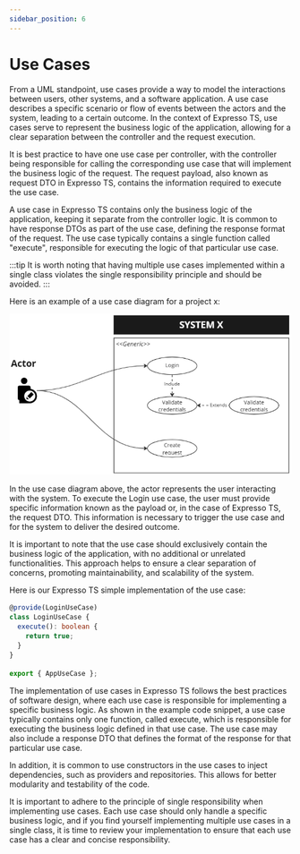 ```yaml
---
sidebar_position: 6
---
```


# Use Cases

From a UML standpoint, use cases provide a way to model the interactions between users, other systems, and a software application. A use case describes a specific scenario or flow of events between the actors and the system, leading to a certain outcome. In the context of Expresso TS, use cases serve to represent the business logic of the application, allowing for a clear separation between the controller and the request execution.

It is best practice to have one use case per controller, with the controller being responsible for calling the corresponding use case that will implement the business logic of the request. The request payload, also known as request DTO in Expresso TS, contains the information required to execute the use case.

A use case in Expresso TS contains only the business logic of the application, keeping it separate from the controller logic. It is common to have response DTOs as part of the use case, defining the response format of the request. The use case typically contains a single function called "execute", responsible for executing the logic of that particular use case.

:::tip
It is worth noting that having multiple use cases implemented within a single class violates the single responsibility principle and should be avoided.
:::

Here is an example of a use case diagram for a project x:

![Project X Use Case Diagram](./img/use-case-project-x.png)

In the use case diagram above, the actor represents the user interacting with the system. To execute the Login use case, the user must provide specific information known as the payload or, in the case of Expresso TS, the request DTO. This information is necessary to trigger the use case and for the system to deliver the desired outcome.

It is important to note that the use case should exclusively contain the business logic of the application, with no additional or unrelated functionalities. This approach helps to ensure a clear separation of concerns, promoting maintainability, and scalability of the system.

Here is our Expresso TS simple implementation of the use case:

```typescript
@provide(LoginUseCase)
class LoginUseCase {
  execute(): boolean {
    return true;
  }
}

export { AppUseCase };
```

The implementation of use cases in Expresso TS follows the best practices of software design, where each use case is responsible for implementing a specific business logic. As shown in the example code snippet, a use case typically contains only one function, called execute, which is responsible for executing the business logic defined in that use case. The use case may also include a response DTO that defines the format of the response for that particular use case.

In addition, it is common to use constructors in the use cases to inject dependencies, such as providers and repositories. This allows for better modularity and testability of the code.

It is important to adhere to the principle of single responsibility when implementing use cases. Each use case should only handle a specific business logic, and if you find yourself implementing multiple use cases in a single class, it is time to review your implementation to ensure that each use case has a clear and concise responsibility.
